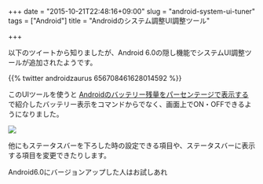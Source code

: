 +++
date = "2015-10-21T22:48:16+09:00"
slug = "android-system-ui-tuner"
tags = ["Android"]
title = "Androidのシステム調整UI調整ツール"

+++

以下のツイートから知りましたが、Android 6.0の隠し機能でシステムUI調整ツールが追加されたようです。

{{% twitter androidzaurus 656708461628014592 %}}

このUIツールを使うと [Androidのバッテリー残量をパーセンテージで表示する](http://localhost:1313/entry/2015/06/21/android-show-battery-percentage/) で紹介したバッテリー表示をコマンドからでなく、画面上でON・OFFできるようになりました。

![](/post/2015/10/android-ui-off.jpg)

他にもステータスバーを下ろした時の設定できる項目や、ステータスバーに表示する項目を変更できたりします。

Android6.0にバージョンアップした人はお試しあれ
